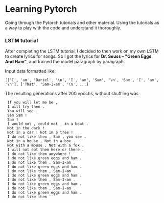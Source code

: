 # Learning Pytorch
Going through the Pytorch tutorials and other material. Using the tutorials as a way to play with the code and understand it thoroughly. 

### LSTM tutorial
After completing the LSTM tutorial, I decided to then work on my own LSTM to create lyrics for songs. 
So I got the lyrics for **Dr. Seuss – "Green Eggs And Ham"**, and trained the model paragraph by paragraph.

Input data formatted like:

```[['I', 'am', 'Daniel', '\n', 'I', 'am', 'Sam', '\n', 'Sam', 'I', 'am', '\n'], ['That', 'Sam-I-am', '\n', ...]```

The resulting generations after 200 epochs, without shuffling was:

```Sam ! 
 If you will let me be , 
 I will try them . 
 You will see . 
 Sam Sam ! 
 Sam ! 
 I would not , could not , in a boat . 
 Not in the dark ! 
 Not in a car ! Not in a tree ! 
 I do not like them , Sam , you see . 
 Not in a house . Not in a box . 
 Not with a mouse . Not with a fox . 
 I will not eat them here or there . 
 I do not like them anywhere ! 
 I do not like green eggs and ham . 
 I do not like them , Sam-I-am . 
 I do not like green eggs and ham . 
 I do not like them , Sam-I-am . 
 I do not like green eggs and ham . 
 I do not like them , Sam-I-am . 
 I do not like green eggs and ham . 
 I do not like them , Sam-I-am . 
 I do not like green eggs and ham . 
 I do not like them ```
